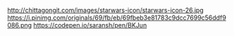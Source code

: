 http://chittagongit.com/images/starwars-icon/starwars-icon-26.jpg
https://i.pinimg.com/originals/69/fb/eb/69fbeb3e81783c9dcc7699c56ddf9086.png
https://codepen.io/saransh/pen/BKJun